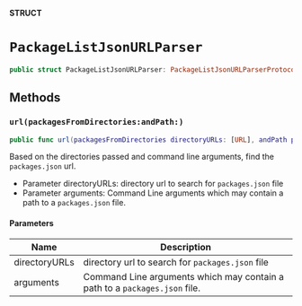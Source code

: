 **STRUCT**

# `PackageListJsonURLParser`

```swift
public struct PackageListJsonURLParser: PackageListJsonURLParserProtocol
```

## Methods
### `url(packagesFromDirectories:andPath:)`

```swift
public func url(packagesFromDirectories directoryURLs: [URL], andPath path: String?) -> URL?
```

Based on the directories passed and command line arguments, find the `packages.json` url.
- Parameter directoryURLs: directory url to search for `packages.json` file
- Parameter arguments: Command Line arguments which may contain a path to a `packages.json` file.

#### Parameters

| Name | Description |
| ---- | ----------- |
| directoryURLs | directory url to search for `packages.json` file |
| arguments | Command Line arguments which may contain a path to a `packages.json` file. |